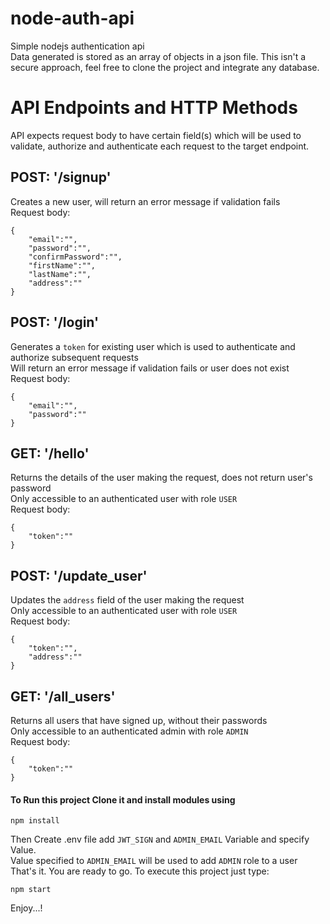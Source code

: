 # node-auth-api <br/>
Simple nodejs authentication api<br/>
Data generated is stored as an array of objects in a json file. This isn't a secure approach, feel free to clone the project and integrate any database.<br/>

# API Endpoints and HTTP Methods<br/>
API expects request body to have certain field(s) which will be used to validate, authorize and authenticate each request to the target endpoint.<br/>

## POST: '/signup'<br/>
Creates a new user, will return an error message if validation fails<br/>
Request body:<br/>
```
{  
    "email":"",  
    "password":"",  
    "confirmPassword":"",  
    "firstName":"",  
    "lastName":"",  
    "address":""  
}  
```

## POST: '/login'<br/>
Generates a `token` for existing user which is used to authenticate and authorize subsequent requests<br/>
Will return an error message if validation fails or user does not exist<br/>
Request body:<br/>
```
{  
    "email":"",  
    "password":""  
}  
```

## GET: '/hello' <br/>
Returns the details of the user making the request, does not return user's password<br/>
Only accessible to an authenticated user with role `USER`<br/>
Request body:<br/>
```
{  
    "token":""  
}  
```

## POST: '/update_user'<br/>
Updates the `address` field of the user making the request<br/>
Only accessible to an authenticated user with role `USER`<br/>
Request body:<br/>
```
{  
    "token":"",  
    "address":""  
}  
```

## GET: '/all_users'<br/>
Returns all users that have signed up, without their passwords<br/>
Only accessible to an authenticated admin with role `ADMIN`<br/>
Request body:<br/>
```
{  
    "token":""
}  
```

#### To Run this project Clone it and install modules using<br/>
```
npm install  
```

Then Create .env file add `JWT_SIGN` and `ADMIN_EMAIL` Variable and specify Value.<br/>
Value specified to `ADMIN_EMAIL` will be used to add `ADMIN` role to a user<br/>
That's it. You are ready to go. To execute this project just type:<br/>
```
npm start  
```

Enjoy...!
